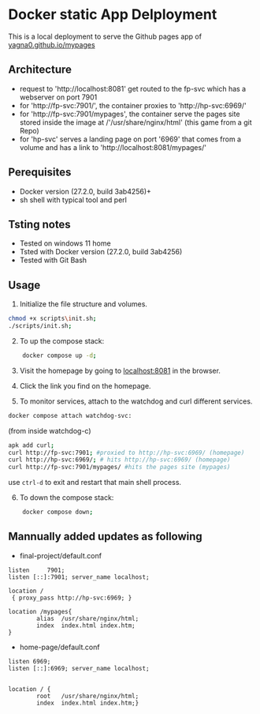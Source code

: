 # Docker static App Delployment
This is a local deployment to serve the Github pages app of [yagna0.github.io/mypages](http://yagna0.github.io/mypages)

## Architecture
- request to 'http://localhost:8081' get routed to the fp-svc which has a webserver on port 7901
- for 'http://fp-svc:7901/', the container proxies to 'http://hp-svc:6969/'
- for 'http://fp-svc:7901/mypages', the container serve the pages site stored inside the image at /'/usr/share/nginx/html' (this game from a git Repo)
- for 'hp-svc' serves a landing page on port '6969' that comes from a volume and has a link to 'http://localhost:8081/mypages/'

## Perequisites

- Docker version (27.2.0, build 3ab4256)+
- sh shell with typical tool and perl


## Tsting notes
- Tested on windows 11 home
- Tsted with Docker version (27.2.0, build 3ab4256)
- Tested with Git Bash
## Usage
1. Initialize the file structure and volumes.
```bash
chmod +x scripts\init.sh;
./scripts/init.sh;
```

2. To up the compose stack:
```bash
    docker compose up -d;

```    
3. Visit the homepage by going to [localhost:8081](http://localhost:8081)
in the browser.

4. Click the link you find on the homepage.
5. To monitor services, attach to the watchdog and curl different services.
```bash
docker compose attach watchdog-svc:
```
(from inside watchdog-c)
```sh
apk add curl;
curl http://fp-svc:7901; #proxied to http://hp-svc:6969/ (homepage)
curl http://hp-svc:6969/; # hits http://hp-svc:6969/ (homepage)
curl http://fp-svc:7901/mypages/ #hits the pages site (mypages)

```
use `ctrl-d` to exit and restart that main shell process.

6. To down the compose stack:
```bash
    docker compose down;
```   

## Mannually added updates as following
- final-project/default.conf

```
listen     7901;
listen [::]:7901; server_name localhost;

location /
 { proxy_pass http://hp-svc:6969; } 

location /mypages{
        alias  /usr/share/nginx/html;
        index  index.html index.htm;
}
```

- home-page/default.conf
```
listen 6969;
listen [::]:6969; server_name localhost;


location / {
        root   /usr/share/nginx/html;
        index  index.html index.htm;}